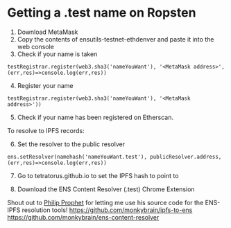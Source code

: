 <h1>Getting a .test name on Ropsten</h1>

1. Download MetaMask
2. Copy the contents of ensutils-testnet-ethdenver and paste it into the web console
3. Check if your name is taken
```
testRegistrar.register(web3.sha3('nameYouWant'), '<MetaMask address>', (err,res)=>console.log(err,res))
```
4. Register your name
```
testRegistrar.register(web3.sha3('nameYouWant'), '<MetaMask address>'))
```
5. Check if your name has been registered on Etherscan.

To resolve to IPFS records:

6. Set the resolver to the public resolver
```
ens.setResolver(namehash('nameYouWant.test'), publicResolver.address, (err,res)=>console.log(err,res))
```
7. Go to tetratorus.github.io to set the IPFS hash to point to

8. Download the ENS Content Resolver (.test) Chrome Extension


Shout out to [Philip Prophet](github.com/monkybrain) for letting me use his source code
for the ENS-IPFS resolution tools!
https://github.com/monkybrain/ipfs-to-ens
https://github.com/monkybrain/ens-content-resolver
